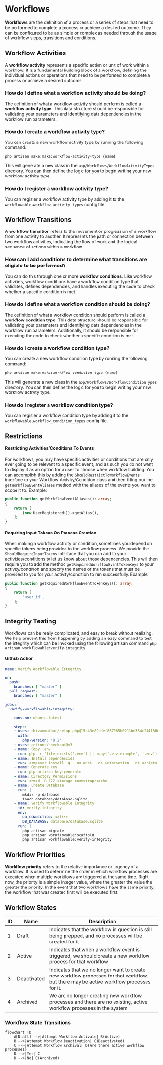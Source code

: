 # Workflows

**Workflows** are the definition of a process or a series of steps that need to be performed to complete a process or
achieve a desired outcome. They can be configured to be as simple or complex as needed through the usage of workflow
steps, transitions and conditions.

## Workflow Activities

A **workflow activity** represents a specific action or unit of work within a workflow. It is a fundamental building block
of a workflow, defining the individual actions or operations that need to be performed to complete a process or achieve a desired outcome.

### How do I define what a workflow activity should be doing?

The definition of what a workflow activity should perform is called a **workflow activity type**. This data structure should be
responsible for validating your parameters and identifying data dependencies in the workflow run parameters.

### How do I create a workflow activity type?

You can create a new workflow activity type by running the following command:

```bash
php artisan make:make:workflow-activity-type {name}
```

This will generate a new class in the `app/Workflows/WorkflowActivityTypes` directory. You can then define the logic
for you to begin writing your new workflow activity type.

### How do I register a workflow activity type?

You can register a workflow activity type by adding it to the `workflowable.workflow_activity_types` config file.

## Workflow Transitions

A **workflow transition** refers to the movement or progression of a workflow from one activity to another. It
represents the path or connection between two workflow activities, indicating the flow of work and the logical sequence of actions within a workflow.

### How can I add conditions to determine what transitions are eligible to be performed?

You can do this through one or more **workflow conditions**. Like workflow activities, workflow conditions have a workflow
condition type that validates, defines dependencies, and handles executing the code to check whether a specific condition is met.

### How do I define what a workflow condition should be doing?

The definition of what a workflow condition should perform is called a **workflow condition type**. This data
structure should be responsible for validating your parameters and identifying data dependencies in the workflow run
parameters. Additionally, it should be responsible for executing the code to check whether a specific condition is met.

### How do I create a workflow condition type?

You can create a new workflow condition type by running the following command:

```bash
php artisan make:make:workflow-condition-type {name}
```

This will generate a new class in the `app/Workflows/WorkflowConditionTypes` directory. You can then define the logic
for you to begin writing your new workflow activity type.

### How do I register a workflow condition type?

You can register a workflow condition type by adding it to the `workflowable.workflow_condition_types` config file.

## Restrictions

#### Restricting Activities/Conditions To Events
For workflows, you may have specific activities or conditions that are only ever going to be relevant to a specific 
event, and as such you do not want to display it as an option for a user to choose when workflow building.  You can
accomplish this by adding the `ShouldRestrictToWorkflowEvents` interface to your Workflow Activity/Condition class and
then filling out the `getWorkflowEventAliases` method with the aliases of the events you want to scope it to.  Example:

```php
public function getWorkflowEventAliases(): array;
{
    return [
        (new UserRegistered())->getAlias(),
    ];
}
```

#### Requiring Input Tokens On Process Creation

When making a workflow activity or condition, sometimes you depend on specific tokens being provided to the workflow
process.  We provide the `ShouldRequireInputTokens` interface that you can add to your activities/conditions to let us know about those 
dependencies.  This will then require you to add the method `getRequiredWorkflowEventTokenKeys` to your 
activity/condition and specify the names of the tokens that must be provided to you for your activity/condition to run
successfully.  Example:

```php
public function getRequiredWorkflowEventTokenKeys(): array;
{
    return [
        'user_id',
    ];
}
```

## Integrity Testing

Workflows can be really complicated, and easy to break without realizing.  We help prevent this from happening by adding
an easy command to test the integrity which can be invoked using the following artisan command 
`php artisan workflowable:verify-integrity`


#### Github Action 

```yaml
name: Verify Workflowable Integrity

on:
  push:
    branches: [ "master" ]
  pull_request:
    branches: [ "master" ]

jobs:
  verify-workflowable-integrity:

    runs-on: ubuntu-latest

    steps:
    - uses: shivammathur/setup-php@15c43e89cdef867065b0213be354c2841860869e
      with:
        php-version: '8.2'
    - uses: actions/checkout@v3
    - name: Copy .env
      run: php -r "file_exists('.env') || copy('.env.example', '.env');"
    - name: Install Dependencies
      run: composer install -q --no-ansi --no-interaction --no-scripts --no-progress --prefer-dist
    - name: Generate key
      run: php artisan key:generate
    - name: Directory Permissions
      run: chmod -R 777 storage bootstrap/cache
    - name: Create Database
      run: |
        mkdir -p database
        touch database/database.sqlite
    - name: Verify Workflowable Integrity
      id: verify-integrity
      env:
        DB_CONNECTION: sqlite
        DB_DATABASE: database/database.sqlite
      run: |
        php artisan migrate
        php artisan workflowable:scaffold
        php artisan workflowable:verify-integrity
```


## Workflow Priorities

**Workflow priority** refers to the relative importance or urgency of a workflow. It is used to determine the order in
which workflow processes are executed when multiple workflows are triggered at the same time.  Right now, the priority is
a simple integer value, where the greater the value the greater the priority.  In the event that two workflows have
the same priority, the workflow that was created first will be executed first.

## Workflow States

| ID | Name        | Description                                                                                                                             |
|----|-------------|-----------------------------------------------------------------------------------------------------------------------------------------|
| 1  | Draft       | Indicates that the workflow in question is still being prepped, and no processes will be created for it                                 |
| 2  | Active      | Indicates that when a workflow event is triggered, we should create a new workflow process for that workflow                            |
| 3  | Deactivated | Indicates that we no longer want to create new workflow processes for that workflow, but there may be active workflow processes for it. |
| 4  | Archived    | We are no longer creating new workflow processes and there are no existing, active workflow processes in the system                     |

### Workflow State Transitions
```mermaid
flowchart TD
    A[Draft] -->|Attempt Workflow Activate| B(Active)
    B -->|Attempt Workflow Deactivation| C(Deactivated)
    C -->|Attempt Workflow Archival| D{Are there active workflow processes}
    D -->|Yes| C
    D -->|No| E(Archived)
```

